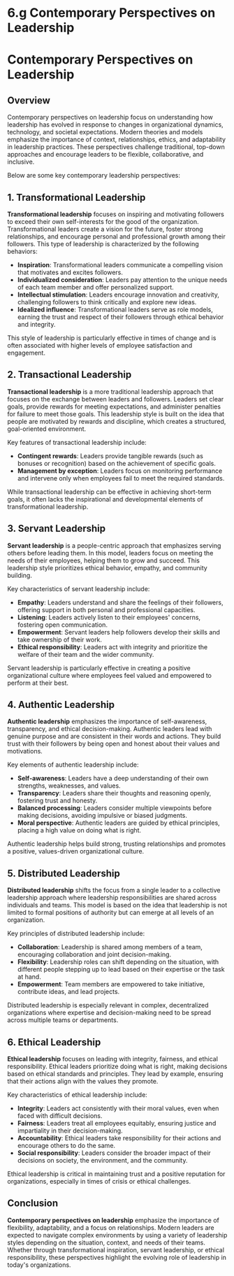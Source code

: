 # 6.g Contemporary Perspectives on Leadership

# Contemporary Perspectives on Leadership

## Overview

Contemporary perspectives on leadership focus on understanding how leadership has evolved in response to changes in organizational dynamics, technology, and societal expectations. Modern theories and models emphasize the importance of context, relationships, ethics, and adaptability in leadership practices. These perspectives challenge traditional, top-down approaches and encourage leaders to be flexible, collaborative, and inclusive.

Below are some key contemporary leadership perspectives:

## 1. **Transformational Leadership**

**Transformational leadership** focuses on inspiring and motivating followers to exceed their own self-interests for the good of the organization. Transformational leaders create a vision for the future, foster strong relationships, and encourage personal and professional growth among their followers. This type of leadership is characterized by the following behaviors:
- **Inspiration**: Transformational leaders communicate a compelling vision that motivates and excites followers.
- **Individualized consideration**: Leaders pay attention to the unique needs of each team member and offer personalized support.
- **Intellectual stimulation**: Leaders encourage innovation and creativity, challenging followers to think critically and explore new ideas.
- **Idealized influence**: Transformational leaders serve as role models, earning the trust and respect of their followers through ethical behavior and integrity.

This style of leadership is particularly effective in times of change and is often associated with higher levels of employee satisfaction and engagement.

## 2. **Transactional Leadership**

**Transactional leadership** is a more traditional leadership approach that focuses on the exchange between leaders and followers. Leaders set clear goals, provide rewards for meeting expectations, and administer penalties for failure to meet those goals. This leadership style is built on the idea that people are motivated by rewards and discipline, which creates a structured, goal-oriented environment.

Key features of transactional leadership include:
- **Contingent rewards**: Leaders provide tangible rewards (such as bonuses or recognition) based on the achievement of specific goals.
- **Management by exception**: Leaders focus on monitoring performance and intervene only when employees fail to meet the required standards.
  
While transactional leadership can be effective in achieving short-term goals, it often lacks the inspirational and developmental elements of transformational leadership.

## 3. **Servant Leadership**

**Servant leadership** is a people-centric approach that emphasizes serving others before leading them. In this model, leaders focus on meeting the needs of their employees, helping them to grow and succeed. This leadership style prioritizes ethical behavior, empathy, and community building.

Key characteristics of servant leadership include:
- **Empathy**: Leaders understand and share the feelings of their followers, offering support in both personal and professional capacities.
- **Listening**: Leaders actively listen to their employees' concerns, fostering open communication.
- **Empowerment**: Servant leaders help followers develop their skills and take ownership of their work.
- **Ethical responsibility**: Leaders act with integrity and prioritize the welfare of their team and the wider community.

Servant leadership is particularly effective in creating a positive organizational culture where employees feel valued and empowered to perform at their best.

## 4. **Authentic Leadership**

**Authentic leadership** emphasizes the importance of self-awareness, transparency, and ethical decision-making. Authentic leaders lead with genuine purpose and are consistent in their words and actions. They build trust with their followers by being open and honest about their values and motivations.

Key elements of authentic leadership include:
- **Self-awareness**: Leaders have a deep understanding of their own strengths, weaknesses, and values.
- **Transparency**: Leaders share their thoughts and reasoning openly, fostering trust and honesty.
- **Balanced processing**: Leaders consider multiple viewpoints before making decisions, avoiding impulsive or biased judgments.
- **Moral perspective**: Authentic leaders are guided by ethical principles, placing a high value on doing what is right.

Authentic leadership helps build strong, trusting relationships and promotes a positive, values-driven organizational culture.

## 5. **Distributed Leadership**

**Distributed leadership** shifts the focus from a single leader to a collective leadership approach where leadership responsibilities are shared across individuals and teams. This model is based on the idea that leadership is not limited to formal positions of authority but can emerge at all levels of an organization.

Key principles of distributed leadership include:
- **Collaboration**: Leadership is shared among members of a team, encouraging collaboration and joint decision-making.
- **Flexibility**: Leadership roles can shift depending on the situation, with different people stepping up to lead based on their expertise or the task at hand.
- **Empowerment**: Team members are empowered to take initiative, contribute ideas, and lead projects.

Distributed leadership is especially relevant in complex, decentralized organizations where expertise and decision-making need to be spread across multiple teams or departments.

## 6. **Ethical Leadership**

**Ethical leadership** focuses on leading with integrity, fairness, and ethical responsibility. Ethical leaders prioritize doing what is right, making decisions based on ethical standards and principles. They lead by example, ensuring that their actions align with the values they promote.

Key characteristics of ethical leadership include:
- **Integrity**: Leaders act consistently with their moral values, even when faced with difficult decisions.
- **Fairness**: Leaders treat all employees equitably, ensuring justice and impartiality in their decision-making.
- **Accountability**: Ethical leaders take responsibility for their actions and encourage others to do the same.
- **Social responsibility**: Leaders consider the broader impact of their decisions on society, the environment, and the community.

Ethical leadership is critical in maintaining trust and a positive reputation for organizations, especially in times of crisis or ethical challenges.

## Conclusion

**Contemporary perspectives on leadership** emphasize the importance of flexibility, adaptability, and a focus on relationships. Modern leaders are expected to navigate complex environments by using a variety of leadership styles depending on the situation, context, and needs of their teams. Whether through transformational inspiration, servant leadership, or ethical responsibility, these perspectives highlight the evolving role of leadership in today's organizations.



